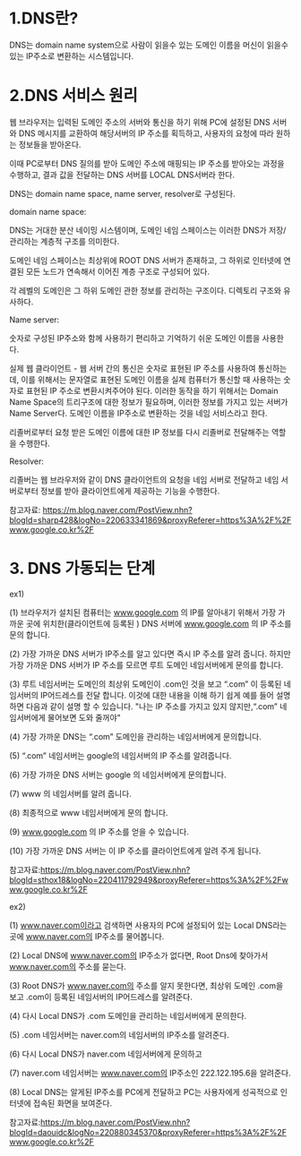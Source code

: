 # 1.DNS란?

DNS는 domain name system으로 사람이 읽을수 있는 도메인 이름을 머신이 읽을수 있는 IP주소로 변환하는 시스템입니다.

# 2.DNS 서비스 원리

웹 브라우저는 입력된 도메인 주소의 서버와 통신을 하기 위해 PC에 설정된 DNS 서버와 DNS 메시지를 교환하여
해당서버의 IP 주소를 획득하고, 사용자의 요청에 따라 원하는 정보들을 받아온다.

이때 PC로부터 DNS 질의를 받아 도메인 주소에 매핑되는 IP 주소를 받아오는 과정을 수행하고, 
결과 값을 전달하는 DNS 서버를 LOCAL DNS서버라 한다.

DNS는 domain name space, name server, resolver로 구성된다.

domain name space:

DNS는 거대한 분산 네이밍 시스템이며, 도메인 네임 스페이스는 이러한 DNS가 저장/관리하는 계층적 구조를 의미한다.

도메인 네임 스페이스는 최상위에 ROOT DNS 서버가 존재하고, 그 하위로 인터넷에 연결된 모든 노드가 연속해서 이어진 계층 구조로 구성되어 있다.

각 레벨의 도메인은 그 하위 도메인 관한 정보를 관리하는 구조이다. 디렉토리 구조와 유사하다.

Name server:

숫자로 구성된 IP주소와 함께 사용하기 편리하고 기억하기 쉬운 도메인 이름을 사용한다. 

실제 웹 클라이언트 - 웹 서버 간의 통신은 숫자로 표현된 IP 주소를 사용하여 통신하는데, 이를 위해서는 문자열로 표현된 도메인 이름을
실제 컴퓨터가 통신할 때 사용하는 숫자로 표현된 IP 주소로 변환시켜주어야 된다. 이러한 동작을 하기 위해서는 Domain Name Space의 트리구조에
대한 정보가 필요하며, 이러한 정보를 가지고 있는 서버가 Name Server다. 도메인 이름을 IP주소로 변환하는 것을 네임 서비스라고 한다.

리졸버로부터 요청 받은 도메인 이름에 대한 IP 정보를 다시 리졸버로 전달해주는 역할을 수행한다.

Resolver:

리졸버는 웹 브라우저와 같이 DNS 클라이언트의 요청을 네임 서버로 전달하고 네임 서버로부터 정보를 받아 클라이언트에게 제공하는 기능을 수행한다.

참고자료: https://m.blog.naver.com/PostView.nhn?blogId=sharp428&logNo=220633341869&proxyReferer=https%3A%2F%2Fwww.google.co.kr%2F

# 3. DNS 가동되는 단계

ex1)

(1) 브라우저가 설치된 컴퓨터는 www.google.com 의 IP를 알아내기 위해서 가장 가까운 곳에 위치한(클라이언트에 등록된 ) DNS 서버에 www.google.com 의 IP 주소를 문의 합니다.

(2) 가장 가까운 DNS 서버가 IP주소를 알고 있다면 즉시 IP 주소를 알려 줍니다. 하지만 가장 가까운 DNS 서버가 IP 주소를 모르면 루트 도메인 네임서버에게 문의를 합니다. 

(3) 루트 네임서버는 도메인의 최상위 도메인이 .com인 것을 보고 “.com” 이 등록된 네임서버의 IP어드레스를 전달 합니다. 
이것에 대한 내용을 이해 하기 쉽게 예를 들어 설명 하면 다음과 같이 설명 할 수 있습니다. "나는 IP 주소를 가지고 있지 않지만,“.com” 네임서버에게 물어보면 도와 줄꺼야"  

(4) 가장 가까운 DNS는 “.com” 도메인을 관리하는 네임서버에게 문의합니다. 

(5) “.com” 네임서버는 google의 네임서버의 IP 주소를 알려줍니다. 

(6) 가장 가까운 DNS 서버는 google 의 네임서버에게 문의합니다. 

(7) www 의 네임서버를 알려 줍니다. 

(8) 최종적으로 www 네임서버에게 문의  합니다. 

(9) www.google.com 의 IP 주소를 얻을 수 있습니다. 

(10) 가장 가까운 DNS 서버는 이 IP 주소를 클라이언트에게 알려 주게 됩니다.

참고자료:https://m.blog.naver.com/PostView.nhn?blogId=sthox18&logNo=220411792949&proxyReferer=https%3A%2F%2Fwww.google.co.kr%2F


ex2)

(1) www.naver.com이라고 검색하면 사용자의 PC에 설정되어 있는 Local DNS라는 곳에 www.naver.com의 IP주소를 물어봅니다.

(2) Local DNS에 www.naver.com의 IP주소가 없다면, Root Dns에 찾아가서 www.naver.com의 주소를 묻는다.

(3) Root DNS가 www.naver.com의 주소를 알지 못한다면, 최상위 도메인 .com을 보고 .com이 등록된 네임서버의 IP어드레스를 알려준다.

(4) 다시 Local DNS가 .com 도메인을 관리하는 네임서버에게 문의한다.

(5) .com 네임서버는 naver.com의 네임서버의 IP주소를 알려준다.

(6) 다시 Local DNS가 naver.com 네임서버에게 문의하고

(7) naver.com 네임서버는 www.naver.com의 IP주소인 222.122.195.6을 알려준다.

(8) Local DNS는 알게된 IP주소를 PC에게 전달하고 PC는 사용자에게 성곡적으로 인터넷에 접속된 화면을 보여준다.

참고자료:https://m.blog.naver.com/PostView.nhn?blogId=daouidc&logNo=220880345370&proxyReferer=https%3A%2F%2Fwww.google.co.kr%2F

